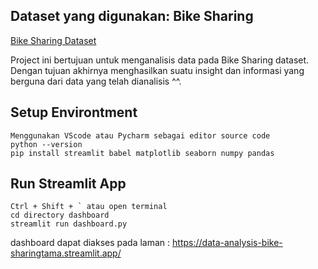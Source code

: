 ## Dataset yang digunakan: Bike Sharing 
[Bike Sharing Dataset](https://drive.google.com/file/d/1RaBmV6Q6FYWU4HWZs80Suqd7KQC34diQ/view?usp=sharing)

Project ini bertujuan untuk menganalisis data pada Bike Sharing dataset. Dengan tujuan akhirnya menghasilkan suatu insight dan informasi yang berguna dari data yang telah dianalisis ^^.


## Setup Environtment
```
Menggunakan VScode atau Pycharm sebagai editor source code 
python --version
pip install streamlit babel matplotlib seaborn numpy pandas
```

## Run Streamlit App
```
Ctrl + Shift + ` atau open terminal
cd directory dashboard
streamlit run dashboard.py 
```

dashboard dapat diakses pada laman : https://data-analysis-bike-sharingtama.streamlit.app/